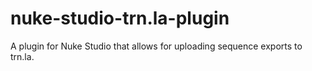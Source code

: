 # nuke-studio-trn.la-plugin
A plugin for Nuke Studio that allows for uploading sequence exports to trn.la.
